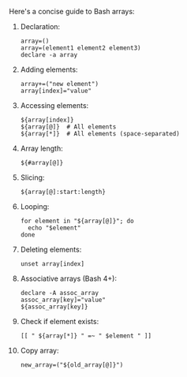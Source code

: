Here's a concise guide to Bash arrays:

1. Declaration:
   ```
   array=()
   array=(element1 element2 element3)
   declare -a array
   ```

2. Adding elements:
   ```
   array+=("new element")
   array[index]="value"
   ```

3. Accessing elements:
   ```
   ${array[index]}
   ${array[@]}  # All elements
   ${array[*]}  # All elements (space-separated)
   ```

4. Array length:
   ```
   ${#array[@]}
   ```

5. Slicing:
   ```
   ${array[@]:start:length}
   ```

6. Looping:
   ```
   for element in "${array[@]}"; do
     echo "$element"
   done
   ```

7. Deleting elements:
   ```
   unset array[index]
   ```

8. Associative arrays (Bash 4+):
   ```
   declare -A assoc_array
   assoc_array[key]="value"
   ${assoc_array[key]}
   ```

9. Check if element exists:
   ```
   [[ " ${array[*]} " =~ " $element " ]]
   ```

10. Copy array:
    ```
    new_array=("${old_array[@]}")
    ```

